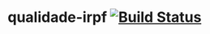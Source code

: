 # qualidade-irpf [![Build Status](https://travis-ci.org/p-karol/qualidade-irpf.svg?branch=main)](https://travis-ci.org/p-karol/qualidade-irpf)
